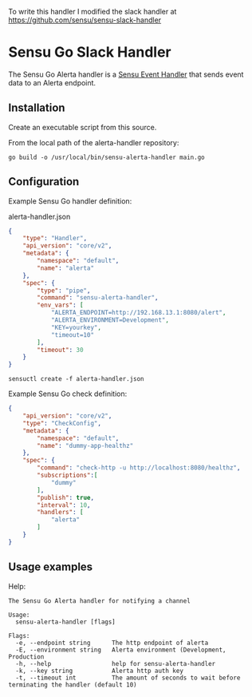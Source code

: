 To write this handler I modified the slack handler at https://github.com/sensu/sensu-slack-handler

# Sensu Go Slack Handler

The Sensu Go Alerta handler is a [Sensu Event Handler][1] that sends event data to
an Alerta endpoint.

## Installation

Create an executable script from this source.

From the local path of the alerta-handler repository:
```
go build -o /usr/local/bin/sensu-alerta-handler main.go
```

## Configuration

Example Sensu Go handler definition:


alerta-handler.json

```json
{
	"type": "Handler",
	"api_version": "core/v2",
	"metadata": {
		"namespace": "default",
		"name": "alerta"
	},
	"spec": {
		"type": "pipe",
		"command": "sensu-alerta-handler",
		"env_vars": [
			"ALERTA_ENDPOINT=http://192.168.13.1:8080/alert",
			"ALERTA_ENVIRONMENT=Development",
			"KEY=yourkey",
			"timeout=10"
		],
		"timeout": 30
	}
}
```

`sensuctl create -f alerta-handler.json`

Example Sensu Go check definition:

```json
{
    "api_version": "core/v2",
    "type": "CheckConfig",
    "metadata": {
        "namespace": "default",
        "name": "dummy-app-healthz"
    },
    "spec": {
        "command": "check-http -u http://localhost:8080/healthz",
        "subscriptions":[
            "dummy"
        ],
        "publish": true,
        "interval": 10,
        "handlers": [
            "alerta"
        ]
    }
}
```

## Usage examples

Help:

```
The Sensu Go Alerta handler for notifying a channel

Usage:
  sensu-alerta-handler [flags]

Flags:
  -e, --endpoint string      The http endpoint of alerta
  -E, --environment string   Alerta environment (Development, Production
  -h, --help                 help for sensu-alerta-handler
  -k, --key string           Alerta http auth key
  -t, --timeout int          The amount of seconds to wait before terminating the handler (default 10)
```

[1]: https://docs.sensu.io/sensu-go/5.0/reference/handlers/#how-do-sensu-handlers-work
